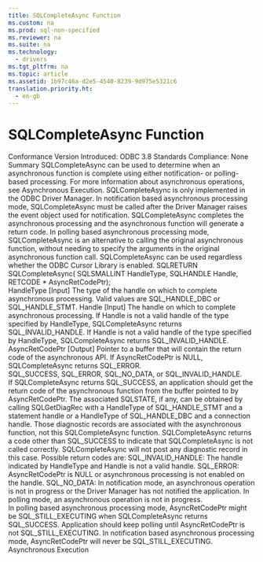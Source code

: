 ```yaml
---
title: SQLCompleteAsync Function
ms.custom: na
ms.prod: sql-non-specified
ms.reviewer: na
ms.suite: na
ms.technology: 
  - drivers
ms.tgt_pltfrm: na
ms.topic: article
ms.assetid: 1b97c46a-d2e5-4540-8239-9d975e5321c6
translation.priority.ht: 
  - en-gb
---
```

# SQLCompleteAsync Function
<?xml version="1.0" encoding="utf-8"?>
<developerReferenceWithSyntaxDocument xmlns="http://ddue.schemas.microsoft.com/authoring/2003/5" xmlns:xlink="http://www.w3.org/1999/xlink" xmlns:xsi="http://www.w3.org/2001/XMLSchema-instance" xsi:schemaLocation="http://ddue.schemas.microsoft.com/authoring/2003/5 http://dduestorage.blob.core.windows.net/ddueschema/developer.xsd">
  <introduction>
    <definitionTable>
      <definedTerm>
        <legacyBold>Conformance</legacyBold>
      </definedTerm>
      <definition>
        <para>Version Introduced: ODBC 3.8 </para>
        <para>Standards Compliance: None</para>
      </definition>
      <definedTerm>
        <legacyBold>Summary</legacyBold>
      </definedTerm>
      <definition>
        <para>
          <languageKeyword>SQLCompleteAsync</languageKeyword> can be used to determine when an asynchronous function is complete using either notification- or polling-based processing. For more information about asynchronous operations, see <link xlink:href="f30f026c-7e8d-4ef2-a2ee-877ce19dd6a3">Asynchronous Execution</link>.</para>
        <para>
          <languageKeyword>SQLCompleteAsync</languageKeyword> is only implemented in the ODBC Driver Manager.</para>
        <para>In notification based asynchronous processing mode, <languageKeyword>SQLCompleteAsync</languageKeyword> must be called after the Driver Manager raises the event object used for notification. <languageKeyword>SQLCompleteAsync</languageKeyword> completes the asynchronous processing and the asynchronous function will generate a return code.</para>
        <para>In polling based asynchronous processing mode, <languageKeyword>SQLCompleteAsync</languageKeyword> is an alternative to calling the original asynchronous function, without needing to specify the arguments in the original asynchronous function call. <languageKeyword>SQLCompleteAsync</languageKeyword> can be used regardless whether the ODBC Cursor Library is enabled.</para>
      </definition>
    </definitionTable>
  </introduction>
  <syntaxSection>
    <legacySyntax language="vb">
SQLRETURN <legacyBold>SQLCompleteAsync</legacyBold>(
      SQLSMALLINT <parameterReference>HandleType</parameterReference>,
      SQLHANDLE   <parameterReference>Handle</parameterReference>,
      RETCODE *   <parameterReference>AsyncRetCodePtr</parameterReference>);</legacySyntax>
  </syntaxSection>
  <section>
    <title>Arguments</title>
    <content>
      <definitionTable>
        <definedTerm>
          <legacyItalic>HandleType</legacyItalic>
        </definedTerm>
        <definition>
          <para>[Input] The type of the handle on which to complete asynchronous processing. Valid values are SQL_HANDLE_DBC or SQL_HANDLE_STMT.</para>
        </definition>
        <definedTerm>
          <legacyItalic>Handle</legacyItalic>
        </definedTerm>
        <definition>
          <para>[Input] The handle on which to complete asynchronous processing. If <legacyItalic>Handle</legacyItalic> is not a valid handle of the type specified by <legacyItalic>HandleType</legacyItalic>, <languageKeyword>SQLCompleteAsync</languageKeyword> returns SQL_INVALID_HANDLE.</para>
          <para>If <parameterReference>Handle</parameterReference> is not a valid handle of the type specified by <parameterReference>HandleType</parameterReference>, <unmanagedCodeEntityReference>SQLCompleteAsync</unmanagedCodeEntityReference> returns SQL_INVALID_HANDLE.</para>
        </definition>
        <definedTerm>
          <legacyItalic>AsyncRetCodePtr</legacyItalic>
        </definedTerm>
        <definition>
          <para>[Output] Pointer to a buffer that will contain the return code of the asynchronous API. If <legacyItalic>AsyncRetCodePtr</legacyItalic> is NULL, <languageKeyword>SQLCompleteAsync</languageKeyword> returns SQL_ERROR.</para>
        </definition>
      </definitionTable>
    </content>
  </section>
  <section>
    <title>Returns</title>
    <content>
      <para>SQL_SUCCESS, SQL_ERROR, SQL_NO_DATA, or SQL_INVALID_HANDLE.</para>
    </content>
  </section>
  <section>
    <title>Diagnostics</title>
    <content>
      <para>If <languageKeyword>SQLCompleteAsync</languageKeyword> returns SQL_SUCCESS, an application should get the return code of the asynchronous function from the buffer pointed to by <legacyItalic>AsyncRetCodePtr</legacyItalic>. The associated SQLSTATE, if any, can be obtained by calling <languageKeyword>SQLGetDiagRec</languageKeyword> with a <legacyItalic>HandleType</legacyItalic> of SQL_HANDLE_STMT and a statement handle or a <legacyItalic>HandleType</legacyItalic> of SQL_HANDLE_DBC and a connection handle. Those diagnostic records are associated with the asynchronous function, not this <languageKeyword>SQLCompleteAsync</languageKeyword> function.</para>
      <para>
        <languageKeyword>SQLCompleteAsync</languageKeyword> returns a code other than SQL_SUCCESS to indicate that <languageKeyword>SQLCompleteAsync</languageKeyword> is not called correctly. <languageKeyword>SQLCompleteAsync</languageKeyword> will not post any diagnostic record in this case. Possible return codes are:</para>
      <list class="nobullet">
        <listItem>
          <para>SQL_INVALID_HANDLE: The handle indicated by <legacyItalic>HandleType</legacyItalic> and <legacyItalic>Handle</legacyItalic> is not a valid handle.</para>
        </listItem>
        <listItem>
          <para>SQL_ERROR: <legacyItalic>AsyncRetCodePtr</legacyItalic> is NULL or asynchronous processing is not enabled on the handle.</para>
        </listItem>
        <listItem>
          <para>SQL_NO_DATA: In notification mode, an asynchronous operation is not in progress or the Driver Manager has not notified the application. In polling mode, an asynchronous operation is not in progress.</para>
        </listItem>
      </list>
    </content>
  </section>
  <section>
    <title>Comments</title>
    <content>
      <para>In polling based asynchronous processing mode, <legacyItalic>AsyncRetCodePtr</legacyItalic> might be SQL_STILL_EXECUTING when <languageKeyword>SQLCompleteAsync</languageKeyword> returns SQL_SUCCESS. Application should keep polling until <legacyItalic>AsyncRetCodePtr</legacyItalic> is not SQL_STILL_EXECUTING. In notification based asynchronous processing mode, <legacyItalic>AsyncRetCodePtr</legacyItalic> will never be SQL_STILL_EXECUTING.</para>
    </content>
  </section>
  <relatedTopics>
    <link xlink:href="8cd21734-ef8e-4066-afd5-1f340e213f9c">Asynchronous Execution</link>
  </relatedTopics>
</developerReferenceWithSyntaxDocument>
